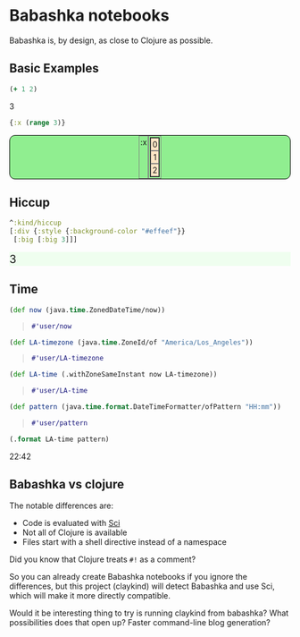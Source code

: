 <style>
.sourceCode:has(.printedClojure) {
  background-color: transparent;
  border-style: none;
}

.kind_map {
  background:            lightgreen;
  display:               grid;
  grid-template-columns: repeat(2, auto);
  justify-content:       center;
  text-align:            right;
  border: solid 1px black;
  border-radius: 10px;
}

.kind_vector {
  background:            lightblue;
  display:               grid;
  grid-template-columns: repeat(1, auto);
  align-items:           center;
  justify-content:       center;
  text-align:            center;
  border:                solid 2px black;
  padding:               10px;
}

.kind_set {
  background:            lightyellow;
  display:               grid;
  grid-template-columns: repeat(auto-fit, minmax(auto, max-content));
  align-items:           center;
  justify-content:       center;
  text-align:            center;
  border:                solid 1px black;
}

.kind_seq {
  background:            bisque;
  display:               grid;
  grid-template-columns: repeat(auto-fit, minmax(auto, max-content));
  align-items:           center;
  justify-content:       center;
  text-align:            center;
  border:                solid 1px black;
}
</style>

<link href="style.css" rel="stylesheet" type="text/css" />
<script src="portal-main.js" type="text/javascript"></script><script src="https://cdn.jsdelivr.net/npm/vega@5" type="text/javascript"></script><script src="https://cdn.jsdelivr.net/npm/vega-lite@5" type="text/javascript"></script><script src="https://cdn.jsdelivr.net/npm/vega-embed@6" type="text/javascript"></script>




# Babashka notebooks



Babashka is, by design, as close to Clojure as possible.



## Basic Examples

```clojure
(+ 1 2)
```

3

```clojure
{:x (range 3)}
```

<div class="kind_map"><div style="border:1px solid grey;padding:2px;">:x</div><div style="border:1px solid grey;padding:2px;"><div class="kind_seq"><div style="border:1px solid grey;padding:2px;">0</div><div style="border:1px solid grey;padding:2px;">1</div><div style="border:1px solid grey;padding:2px;">2</div></div></div></div>



## Hiccup

```clojure
^:kind/hiccup
[:div {:style {:background-color "#effeef"}}
 [:big [:big 3]]]
```

<div style="background-color:#effeef;"><big><big>3</big></big></div>



## Time

```clojure
(def now (java.time.ZonedDateTime/now))
```

> ```clojure {.printedClojure}
> #'user/now
> ```

```clojure
(def LA-timezone (java.time.ZoneId/of "America/Los_Angeles"))
```

> ```clojure {.printedClojure}
> #'user/LA-timezone
> ```

```clojure
(def LA-time (.withZoneSameInstant now LA-timezone))
```

> ```clojure {.printedClojure}
> #'user/LA-time
> ```

```clojure
(def pattern (java.time.format.DateTimeFormatter/ofPattern "HH:mm"))
```

> ```clojure {.printedClojure}
> #'user/pattern
> ```

```clojure
(.format LA-time pattern)
```

22:42



## Babashka vs clojure



The notable differences are:



* Code is evaluated with [Sci](https://github.com/babashka/SCI)
* Not all of Clojure is available
* Files start with a shell directive instead of a namespace



Did you know that Clojure treats `#!` as a comment?



So you can already create Babashka notebooks if you ignore the differences,
but this project (claykind) will detect Babashka and use Sci,
which will make it more directly compatible.



Would it be interesting thing to try is running claykind from babashka?
What possibilities does that open up?
Faster command-line blog generation?

